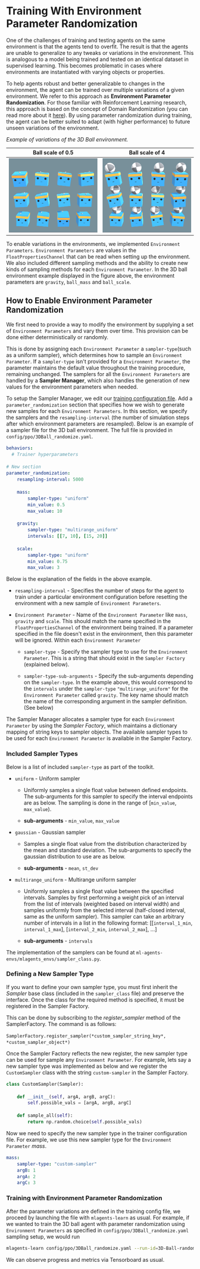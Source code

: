 # Training With Environment Parameter Randomization

One of the challenges of training and testing agents on the same
environment is that the agents tend to overfit. The result is that the
agents are unable to generalize to any tweaks or variations in the environment.
This is analogous to a model being trained and tested on an identical dataset
in supervised learning. This becomes problematic in cases where environments
are instantiated with varying objects or properties.

To help agents robust and better generalizable to changes in the environment, the agent
can be trained over multiple variations of a given environment. We refer to this approach as **Environment Parameter Randomization**. For those familiar with Reinforcement Learning research, this approach is based on the concept of Domain Randomization (you can read more about it [here](https://arxiv.org/abs/1703.06907)). By using parameter randomization
during training, the agent can be better suited to adapt (with higher performance)
to future unseen variations of the environment.

_Example of variations of the 3D Ball environment._

Ball scale of 0.5          |  Ball scale of 4
:-------------------------:|:-------------------------:
![](images/3dball_small.png)  |  ![](images/3dball_big.png)


To enable variations in the environments, we implemented `Environment Parameters`.
`Environment Parameters` are values in the `FloatPropertiesChannel` that can be read when setting
up the environment. We
also included different sampling methods and the ability to create new kinds of
sampling methods for each `Environment Parameter`. In the 3D ball environment example displayed
in the figure above, the environment parameters are `gravity`, `ball_mass` and `ball_scale`.


## How to Enable Environment Parameter Randomization

We first need to provide a way to modify the environment by supplying a set of `Environment Parameters`
and vary them over time. This provision can be done either deterministically or randomly.

This is done by assigning each `Environment Parameter` a `sampler-type`(such as a uniform sampler),
which determines how to sample an `Environment
Parameter`. If a `sampler-type` isn't provided for a
`Environment Parameter`, the parameter maintains the default value throughout the
training procedure, remaining unchanged. The samplers for all the `Environment Parameters`
are handled by a **Sampler Manager**, which also handles the generation of new
values for the environment parameters when needed.

To setup the Sampler Manager, we edit our [training configuration file](Training-ML-Agents.md#training-config-file).
Add a `parameter_randomization` section that specifies how we wish to generate new samples for each `Environment
Parameters`. In this section, we specify the samplers and the
`resampling-interval` (the number of simulation steps after which environment parameters are
resampled). Below is an example of a sampler file for the 3D ball environment. The full file is provided in
`config/ppo/3DBall_randomize.yaml`.

```yaml
behaviors:
  # Trainer hyperparameters

# New section
parameter_randomization:
    resampling-interval: 5000

    mass:
        sampler-type: "uniform"
        min_value: 0.5
        max_value: 10

    gravity:
        sampler-type: "multirange_uniform"
        intervals: [[7, 10], [15, 20]]

    scale:
        sampler-type: "uniform"
        min_value: 0.75
        max_value: 3

```

Below is the explanation of the fields in the above example.

* `resampling-interval` - Specifies the number of steps for the agent to
train under a particular environment configuration before resetting the
environment with a new sample of `Environment Parameters`.

* `Environment Parameter` - Name of the `Environment Parameter` like `mass`, `gravity` and `scale`. This should match the name
specified in the `FloatPropertiesChannel` of the environment being trained. If a parameter specified in the file doesn't exist in the
environment, then this parameter will be ignored.  Within each `Environment Parameter`

    * `sampler-type` - Specify the sampler type to use for the `Environment Parameter`.
    This is a string that should exist in the `Sampler Factory` (explained
    below).

    * `sampler-type-sub-arguments` - Specify the sub-arguments depending on the `sampler-type`.
    In the example above, this would correspond to the `intervals`
    under the `sampler-type` `"multirange_uniform"` for the `Environment Parameter` called `gravity`.
    The key name should match the name of the corresponding argument in the sampler definition.
    (See below)

The Sampler Manager allocates a sampler type for each `Environment Parameter` by using the *Sampler Factory*,
which maintains a dictionary mapping of string keys to sampler objects. The available sampler types
to be used for each `Environment Parameter` is available in the Sampler Factory.

### Included Sampler Types

Below is a list of included `sampler-type` as part of the toolkit.

* `uniform` - Uniform sampler
    *   Uniformly samples a single float value between defined endpoints.
        The sub-arguments for this sampler to specify the interval
        endpoints are as below. The sampling is done in the range of
        [`min_value`, `max_value`).

    * **sub-arguments** - `min_value`, `max_value`

* `gaussian` - Gaussian sampler
    *   Samples a single float value from the distribution characterized by
        the mean and standard deviation. The sub-arguments to specify the
        gaussian distribution to use are as below.

    * **sub-arguments** - `mean`, `st_dev`

* `multirange_uniform` - Multirange uniform sampler
    *   Uniformly samples a single float value between the specified intervals.
        Samples by first performing a weight pick of an interval from the list
        of intervals (weighted based on interval width) and samples uniformly
        from the selected interval (half-closed interval, same as the uniform
        sampler). This sampler can take an arbitrary number of intervals in a
        list in the following format:
    [[`interval_1_min`, `interval_1_max`], [`interval_2_min`, `interval_2_max`], ...]

    * **sub-arguments** - `intervals`

The implementation of the samplers can be found at `ml-agents-envs/mlagents_envs/sampler_class.py`.

### Defining a New Sampler Type

If you want to define your own sampler type, you must first inherit the *Sampler*
base class (included in the `sampler_class` file) and preserve the interface.
Once the class for the required method is specified, it must be registered in the Sampler Factory.

This can be done by subscribing to the *register_sampler* method of the SamplerFactory. The command
is as follows:

`SamplerFactory.register_sampler(*custom_sampler_string_key*, *custom_sampler_object*)`

Once the Sampler Factory reflects the new register, the new sampler type can be used for sample any
`Environment Parameter`. For example, lets say a new sampler type was implemented as below and we register
the `CustomSampler` class with the string `custom-sampler` in the Sampler Factory.

```python
class CustomSampler(Sampler):

    def __init__(self, argA, argB, argC):
        self.possible_vals = [argA, argB, argC]

    def sample_all(self):
        return np.random.choice(self.possible_vals)
```

Now we need to specify the new sampler type in the trainer configuration file. For example, we use this new
sampler type for the `Environment Parameter` *mass*.

```yaml
mass:
    sampler-type: "custom-sampler"
    argB: 1
    argA: 2
    argC: 3
```

### Training with Environment Parameter Randomization

After the parameter variations are defined in the training config file, we proceed by launching the file with
`mlagents-learn` as usual. For example, if we wanted to train the
3D ball agent with parameter randomization using `Environment Parameters` as specified in
`config/ppo/3DBall_randomize.yaml` sampling setup, we would run

```sh
mlagents-learn config/ppo/3DBall_randomize.yaml --run-id=3D-Ball-randomize
```

We can observe progress and metrics via Tensorboard as usual.
